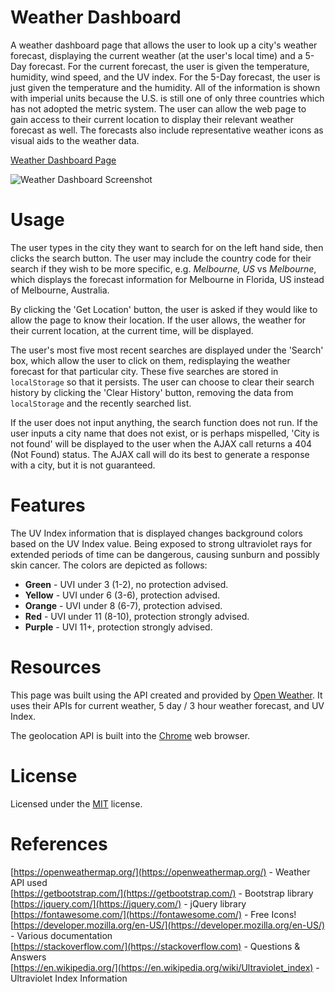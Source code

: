 # Weather Dashboard
A weather dashboard page that allows the user to look up a city's weather forecast, displaying the current weather (at the user's local time) and a 5-Day forecast. For the current forecast, the user is given the temperature, humidity, wind speed, and the UV index. For the 5-Day forecast, the user is just given the temperature and the humidity. All of the information is shown with imperial units because the U.S. is still one of only three countries which has not adopted the metric system. The user can allow the web page to gain access to their current location to display their relevant weather forecast as well. The forecasts also include representative weather icons as visual aids to the weather data.

[Weather Dashboard Page](https://twopcz.github.io/HW-6/)

![Weather Dashboard Screenshot](https://github.com/twopcz/HW-6/blob/master/assets/images/weather-dashboard.png?raw=true)

# Usage
The user types in the city they want to search for on the left hand side, then clicks the search button. The user may include the country code for their search if they wish to be more specific, e.g. *Melbourne, US*  vs  *Melbourne*, which displays the forecast information for Melbourne in Florida, US instead of Melbourne, Australia.

By clicking the 'Get Location' button, the user is asked if they would like to allow the page to know their location. If the user allows, the weather for their current location, at the current time, will be displayed.

The user's most five most recent searches are displayed under the 'Search' box, which allow the user to click on them, redisplaying the weather forecast for that particular city. These five searches are stored in `localStorage` so that it persists. The user can choose to clear their search history by clicking the 'Clear History' button, removing the data from `localStorage` and the recently searched list.

If the user does not input anything, the search function does not run. If the user inputs a city name that does not exist, or is perhaps mispelled, 'City is not found' will be displayed to the user when the AJAX call returns a 404 (Not Found) status. The AJAX call will do its best to generate a response with a city, but it is not guaranteed.

# Features
The UV Index information that is displayed changes background colors based on the UV Index value. Being exposed to strong ultraviolet rays for extended periods of time can be dangerous, causing sunburn and possibly skin cancer. The colors are depicted as follows:
* **Green** - UVI under 3 (1-2), no protection advised.
* **Yellow** - UVI under 6 (3-6), protection advised.
* **Orange** - UVI under 8 (6-7), protection advised.
* **Red** - UVI under 11 (8-10), protection strongly advised.
* **Purple** - UVI 11+, protection strongly advised.

# Resources
This page was built using the API created and provided by [Open Weather](https://openweathermap.org/). It uses their APIs for current weather, 5 day / 3 hour weather forecast, and UV Index.

The geolocation API is built into the [Chrome](https://www.google.com/chrome/) web browser.

# License
Licensed under the [MIT](https://github.com/twopcz/HW-6/blob/master/LICENSE.txt) license.

# References
[https://openweathermap.org/](https://openweathermap.org/) - Weather API used <br>
[https://getbootstrap.com/](https://getbootstrap.com/) - Bootstrap library <br>
[https://jquery.com/](https://jquery.com/) - jQuery library <br>
[https://fontawesome.com/](https://fontawesome.com/) - Free Icons! <br>
[https://developer.mozilla.org/en-US/](https://developer.mozilla.org/en-US/) - Various documentation <br>
[https://stackoverflow.com/](https://stackoverflow.com) - Questions & Answers <br>
[https://en.wikipedia.org/](https://en.wikipedia.org/wiki/Ultraviolet_index) - Ultraviolet Index Information
